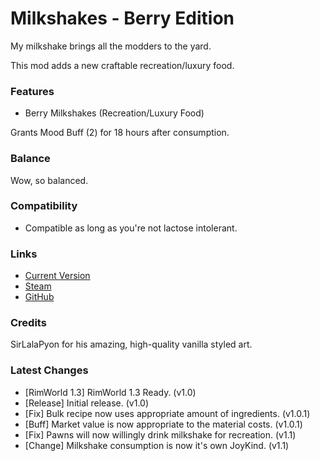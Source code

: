# Milkshakes - Berry Edition

My milkshake brings all the modders to the yard.

This mod adds a new craftable recreation/luxury food.

### Features

- Berry Milkshakes (Recreation/Luxury Food)

Grants Mood Buff (2) for 18 hours after consumption.

### Balance

Wow, so balanced.

### Compatibility

- Compatible as long as you're not lactose intolerant.

### Links

- [Current Version](https://github.com/Sierra0001/Milkshakes---Berry-Edition/releases/tag/v1.1)
- [Steam](https://steamcommunity.com/sharedfiles/filedetails/?id=2595120517)
- [GitHub](https://github.com/Sierra0001/Milkshakes---Berry-Edition)

### Credits

SirLalaPyon for his amazing, high-quality vanilla styled art.

### Latest Changes

- [RimWorld 1.3] RimWorld 1.3 Ready. (v1.0)
- [Release] Initial release. (v1.0)
- [Fix] Bulk recipe now uses appropriate amount of ingredients. (v1.0.1)
- [Buff] Market value is now appropriate to the material costs. (v1.0.1)
- [Fix] Pawns will now willingly drink milkshake for recreation. (v1.1)
- [Change] Milkshake consumption is now it's own JoyKind. (v1.1)